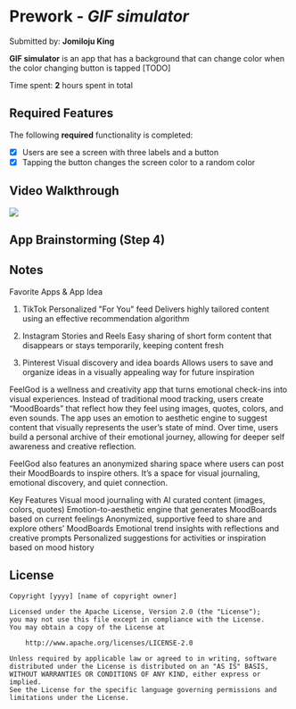 # Prework - *GIF simulator*

Submitted by: **Jomiloju King**

**GIF simulator** is an app that has a background that can change color when the color changing button is tapped [TODO] 

Time spent: **2** hours spent in total

## Required Features

The following **required** functionality is completed:

- [x] Users are see a screen with three labels and a button
- [x] Tapping the button changes the screen color to a random color
 
## Video Walkthrough
<div>
    <a href="https://www.loom.com/share/9d81569db4344b48a952d35696d28aec">
    </a>
    <a href="https://www.loom.com/share/9d81569db4344b48a952d35696d28aec">
      <img style="max-width:300px;" src="https://cdn.loom.com/sessions/thumbnails/9d81569db4344b48a952d35696d28aec-1af8cce817c22ded-full-play.gif">
    </a>
  </div>



## App Brainstorming (Step 4)

## Notes

Favorite Apps & App Idea
1. TikTok
Personalized "For You" feed
Delivers highly tailored content using an effective recommendation algorithm

2. Instagram
Stories and Reels
Easy sharing of short form content that disappears or stays temporarily, keeping content fresh

3. Pinterest
Visual discovery and idea boards
Allows users to save and organize ideas in a visually appealing way for future inspiration

FeelGod is a wellness and creativity app that turns emotional check-ins into visual experiences. Instead of traditional mood tracking, users create “MoodBoards” that reflect how they feel using images, quotes, colors, and even sounds. The app uses an emotion to aesthetic engine to suggest content that visually represents the user’s state of mind. Over time, users build a personal archive of their emotional journey, allowing for deeper self awareness and creative reflection.

FeelGod also features an anonymized sharing space where users can post their MoodBoards to inspire others. It’s a space for visual journaling, emotional discovery, and quiet connection.

Key Features
Visual mood journaling with AI curated content (images, colors, quotes)
Emotion-to-aesthetic engine that generates MoodBoards based on current feelings
Anonymized, supportive feed to share and explore others’ MoodBoards
Emotional trend insights with reflections and creative prompts
Personalized suggestions for activities or inspiration based on mood history



## License

    Copyright [yyyy] [name of copyright owner]

    Licensed under the Apache License, Version 2.0 (the "License");
    you may not use this file except in compliance with the License.
    You may obtain a copy of the License at

        http://www.apache.org/licenses/LICENSE-2.0

    Unless required by applicable law or agreed to in writing, software
    distributed under the License is distributed on an "AS IS" BASIS,
    WITHOUT WARRANTIES OR CONDITIONS OF ANY KIND, either express or implied.
    See the License for the specific language governing permissions and
    limitations under the License.
